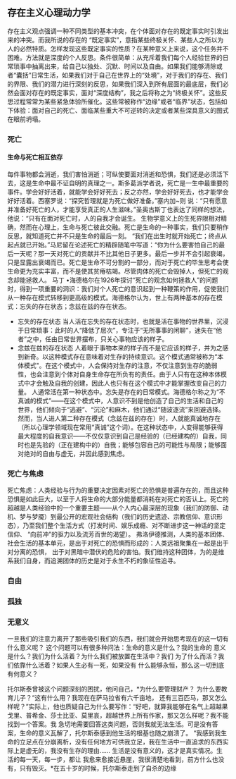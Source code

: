 ## 存在主义心理动力学
存在主义观点强调一种不同类型的基本冲突，在个体面对存在的既定事实时引发出来的冲突。而我所说的存在的 “既定事实”，意指某些终极关怀、某些人之所以为人的必然特质。怎样发现这些既定事实的性质？在某种意义上来说，这个任务并不困难。方法就是深度的个人反思。条件很简单：从充斥着我们每个人经验世界的日常琐事中抽离出来，给自己以独处、沉默、时间以及自由。如果我们能够清除或者“囊括”日常生活，如果我们对于自己在世界上的“处境”，对于我们的存在、我们的界限、我们的潜力进行深刻的反思，如果我们深入到所有层面的最底层，我们必然会面对存在的既定事实，面对“深度结构”，我之后将称之为“终极关怀”。这些反思过程常常为某些紧急体验所催化。这些常被称作“边缘”或者“临界”状态，包括如下体验：面对自己的死亡、面临某些重大不可逆转的决定或者某些深具意义的图式在眼前坍塌。
### 死亡
#### 生命与死亡相互依存
每件事物都会消逝，我们害怕消逝；可纵使要面对消逝和恐惧，我们还是必须活下去，这是生命中最不证自明的真理之一。斯多葛派学者说，死亡是一生中最重要的事件。学会好好活着，就能学会好好死去；反之亦然，学会好好死去，也才能学会好好活着。西塞罗说：“探究哲理就是为死亡做好准备。”塞内加~则 说：“只有愿意并准备好死亡的人，才能享受真正的人生滋味。”圣奥古斯丁也表达了同样的想法，他说：“只有在面对死亡时，人的自我才会诞生。
生物学意义上的生死界限相对精确，然而在心理上，生命与死亡彼此交融。死亡是生命的一种事实，我们只要稍作反思，就知道死亡并不只是生命的最后一刻。 “我们在出生时就开始死亡；终点从起点就已开始。”马尼留在论述死亡的精辟随笔中写道：“你为什么要害怕自己的最后一天呢？那一天对死亡的贡献并不比其他日子更多。最后一步并不会引起衰竭，只是显露出衰竭而已。死亡是生命不可分割的一部分，而对于死亡的毕生思考会使生命更为充实丰富，而不是使其贫瘠枯竭。尽管肉体的死亡会毁掉人，但死亡的观念却能拯救人。
马丁 •海德格尔在1926年探讨“死亡的观念如何拯救人”的问题时，得到一项重要的洞识：我们对个人死亡的意识起到一种鞭策的作用，促使我们从一种存在模式转移到更高级的模式。海德格尔认为，世上有两种基本的存在模式：忘失的存在状态；念兹在兹的存在状态。
* 忘失的存在状态
当人活在忘失的存在状态时，也就是活在事物的世界里，沉浸于日常琐事：此时的人“降低了层次”，专注于“无所事事的闲聊”，迷失在“他者”之中，任由日常世界摆布，只关心事物应该的样子。
* 念兹在兹的存在状态
人着眼于事物本来的样子而不是它应该的样子，并为之感到新奇。以这种模式存在意味着对生存的持续意识。这个模式通常被称为“本体模式"。在这个模式中，人会保持对生存的注意，不仅注意到生存的脆弱性，也会注意到个体对自身生命存在所负有的责任。由于人只有在这种本体模式中才会触及自我的创建，因此人也只有在这个模式中才能掌握改变自己的力量。
人通常活在第一种状态中。忘失是存在的日常模式。海德格尔称之为“不真诚的模式”——在这个模式中，人意识不到是他创造了自己的生活和自己的世界，他们倾向于“逃避”、“沉沦”和麻木，他们通过“随波逐流”来回避选择。然而，当人进人第二种存在模式（念兹在兹的存在）时，人就能真诚地存在（所以心理学领域现在常用“真诚”这个词）。在这种状态中，人变得能够获得最大程度的自我意识——不仅仅意识到自己是经验的（已经建构的）自我，同时也是先验的（正在建构中的）自我；能够包容自己的可能性与局限；能够面对绝对的自由与虚无，并因此感到焦虑。

### 死亡与焦虑
死亡焦虑：人类经验与行为的重要决定因素对死亡的恐惧是普遍存在的，而且这种恐惧是如此巨大，以至于人将生命的大部分能量都消耗在对死亡的否认上。死亡的超越是人类经验中的一个重要主题——从个人内心最深层的现象（我们的防御、动机、梦与梦魇）到最公开的宏观社会结构（我们的历史遗迹、宗教信仰、意识形态），乃至我们整个生活方式（打发时间、娱乐成瘾、对不断进步这一神话的坚定信仰、 “向前冲”的驱力以及流芳百世的渴望）。
弗洛伊德推测，人类的基本团体、社会生活的基本单元，是出于对死亡的恐惧而形成的：人类远祖聚集在一起是出于对分离的恐惧， 出于对黑暗中潜伏的危险的害怕。我们维持这种团体，为的是维系我们自身，而追溯团体的历史是对于永生不朽的象征性追寻。

### 自由

### 孤独
### 无意义
一旦我们的注意力离开了那些吸引我们的东西，我们就会开始思考现在的这一切有什么意义呢？
这个问题可以有很多种问法：生命的意义是什么？我的生命的 意义是什么？我们为什么活着？为什么我们被放置在生活中？我们 为了什么而活？我们依靠什么活着？如果人生必有一死，如果没有 什么能够永恒，那么这一切到底有何意义？

托尔斯泰曾被这个问题深刻的困扰，他问自己，*为什么要管理财产？ 为什么要教育儿子？“这有什么用？我现在在萨马拉省有六千亩地， 还有三百匹马，那又怎么样呢？”实际上，他也质疑自己为什么要写作：“好吧，就算我能够在名气上超越果戈里、普希金、莎士比亚、莫里哀，超越世界上所有作家，那又怎么样呢？我不能找到一个答案。我 急切地需要回答这类问题，否则我就无法生活。可是没有答案，生命的意义瓦解了，托尔斯泰感到他生活的根基也随之崩溃了。 “我感到我生命的立足点在分崩离析，没有任何地方可供我立足，我在生活中一直追求的东西实际上是虚无的，我没有生存的理由…… 生活是没有意义的，这才是真实情况。生活的每一天，每一步，都让 我愈来愈接近悬崖，我很清楚地看到，前方什么也没有，只有毁灭。*在五十岁的时候，托尔斯泰走到了自杀的边缘